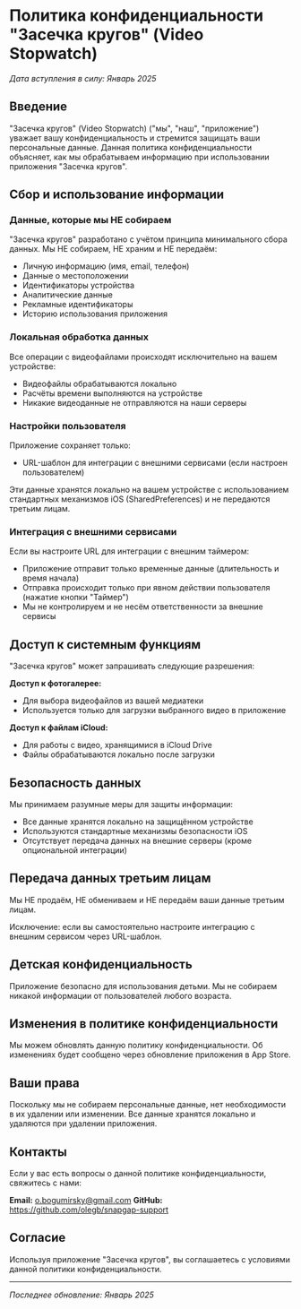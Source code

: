 # Политика конфиденциальности "Засечка кругов" (Video Stopwatch)

*Дата вступления в силу: Январь 2025*

## Введение

"Засечка кругов" (Video Stopwatch) ("мы", "наш", "приложение") уважает вашу конфиденциальность и стремится защищать ваши персональные данные. Данная политика конфиденциальности объясняет, как мы обрабатываем информацию при использовании приложения "Засечка кругов".

## Сбор и использование информации

### Данные, которые мы НЕ собираем

"Засечка кругов" разработано с учётом принципа минимального сбора данных. Мы НЕ собираем, НЕ храним и НЕ передаём:

- Личную информацию (имя, email, телефон)
- Данные о местоположении
- Идентификаторы устройства
- Аналитические данные
- Рекламные идентификаторы
- Историю использования приложения

### Локальная обработка данных

Все операции с видеофайлами происходят исключительно на вашем устройстве:

- Видеофайлы обрабатываются локально
- Расчёты времени выполняются на устройстве
- Никакие видеоданные не отправляются на наши серверы

### Настройки пользователя

Приложение сохраняет только:
- URL-шаблон для интеграции с внешними сервисами (если настроен пользователем)

Эти данные хранятся локально на вашем устройстве с использованием стандартных механизмов iOS (SharedPreferences) и не передаются третьим лицам.

### Интеграция с внешними сервисами

Если вы настроите URL для интеграции с внешним таймером:
- Приложение отправит только временные данные (длительность и время начала)
- Отправка происходит только при явном действии пользователя (нажатие кнопки "Таймер")
- Мы не контролируем и не несём ответственности за внешние сервисы

## Доступ к системным функциям

"Засечка кругов" может запрашивать следующие разрешения:

**Доступ к фотогалерее:**
- Для выбора видеофайлов из вашей медиатеки
- Используется только для загрузки выбранного видео в приложение

**Доступ к файлам iCloud:**
- Для работы с видео, хранящимися в iCloud Drive
- Файлы обрабатываются локально после загрузки

## Безопасность данных

Мы принимаем разумные меры для защиты информации:
- Все данные хранятся локально на защищённом устройстве
- Используются стандартные механизмы безопасности iOS
- Отсутствует передача данных на внешние серверы (кроме опциональной интеграции)

## Передача данных третьим лицам

Мы НЕ продаём, НЕ обмениваем и НЕ передаём ваши данные третьим лицам.

Исключение: если вы самостоятельно настроите интеграцию с внешним сервисом через URL-шаблон.

## Детская конфиденциальность

Приложение безопасно для использования детьми. Мы не собираем никакой информации от пользователей любого возраста.

## Изменения в политике конфиденциальности

Мы можем обновлять данную политику конфиденциальности. Об изменениях будет сообщено через обновление приложения в App Store.

## Ваши права

Поскольку мы не собираем персональные данные, нет необходимости в их удалении или изменении. Все данные хранятся локально и удаляются при удалении приложения.

## Контакты

Если у вас есть вопросы о данной политике конфиденциальности, свяжитесь с нами:

**Email:** o.bogumirsky@gmail.com
**GitHub:** https://github.com/olegb/snapgap-support

## Согласие

Используя приложение "Засечка кругов", вы соглашаетесь с условиями данной политики конфиденциальности.

---

*Последнее обновление: Январь 2025*